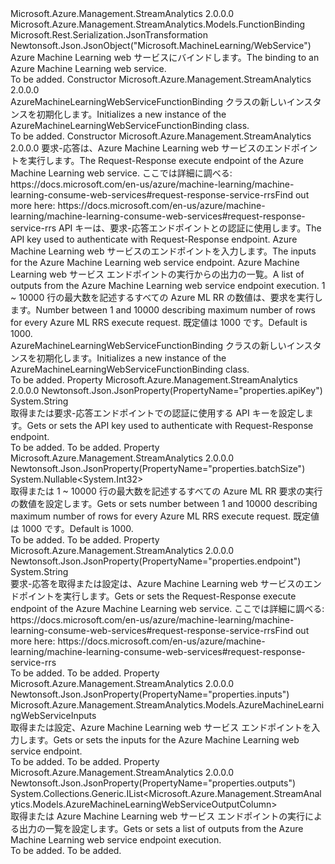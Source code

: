 <Type Name="AzureMachineLearningWebServiceFunctionBinding" FullName="Microsoft.Azure.Management.StreamAnalytics.Models.AzureMachineLearningWebServiceFunctionBinding">
  <TypeSignature Language="C#" Value="public class AzureMachineLearningWebServiceFunctionBinding : Microsoft.Azure.Management.StreamAnalytics.Models.FunctionBinding" />
  <TypeSignature Language="ILAsm" Value=".class public auto ansi beforefieldinit AzureMachineLearningWebServiceFunctionBinding extends Microsoft.Azure.Management.StreamAnalytics.Models.FunctionBinding" />
  <TypeSignature Language="DocId" Value="T:Microsoft.Azure.Management.StreamAnalytics.Models.AzureMachineLearningWebServiceFunctionBinding" />
  <TypeSignature Language="VB.NET" Value="Public Class AzureMachineLearningWebServiceFunctionBinding&#xA;Inherits FunctionBinding" />
  <TypeSignature Language="F#" Value="type AzureMachineLearningWebServiceFunctionBinding = class&#xA;    inherit FunctionBinding" />
  <AssemblyInfo>
    <AssemblyName>Microsoft.Azure.Management.StreamAnalytics</AssemblyName>
    <AssemblyVersion>2.0.0.0</AssemblyVersion>
  </AssemblyInfo>
  <Base>
    <BaseTypeName>Microsoft.Azure.Management.StreamAnalytics.Models.FunctionBinding</BaseTypeName>
  </Base>
  <Interfaces />
  <Attributes>
    <Attribute>
      <AttributeName>Microsoft.Rest.Serialization.JsonTransformation</AttributeName>
    </Attribute>
    <Attribute>
      <AttributeName>Newtonsoft.Json.JsonObject("Microsoft.MachineLearning/WebService")</AttributeName>
    </Attribute>
  </Attributes>
  <Docs>
    <summary>
            <span data-ttu-id="1e563-101">Azure Machine Learning web サービスにバインドします。</span><span class="sxs-lookup"><span data-stu-id="1e563-101">The binding to an Azure Machine Learning web service.</span></span>
            </summary>
    <remarks>To be added.</remarks>
  </Docs>
  <Members>
    <Member MemberName=".ctor">
      <MemberSignature Language="C#" Value="public AzureMachineLearningWebServiceFunctionBinding ();" />
      <MemberSignature Language="ILAsm" Value=".method public hidebysig specialname rtspecialname instance void .ctor() cil managed" />
      <MemberSignature Language="DocId" Value="M:Microsoft.Azure.Management.StreamAnalytics.Models.AzureMachineLearningWebServiceFunctionBinding.#ctor" />
      <MemberSignature Language="VB.NET" Value="Public Sub New ()" />
      <MemberType>Constructor</MemberType>
      <AssemblyInfo>
        <AssemblyName>Microsoft.Azure.Management.StreamAnalytics</AssemblyName>
        <AssemblyVersion>2.0.0.0</AssemblyVersion>
      </AssemblyInfo>
      <Parameters />
      <Docs>
        <summary>
            <span data-ttu-id="1e563-102">AzureMachineLearningWebServiceFunctionBinding クラスの新しいインスタンスを初期化します。</span><span class="sxs-lookup"><span data-stu-id="1e563-102">Initializes a new instance of the AzureMachineLearningWebServiceFunctionBinding class.</span></span>
            </summary>
        <remarks>To be added.</remarks>
      </Docs>
    </Member>
    <Member MemberName=".ctor">
      <MemberSignature Language="C#" Value="public AzureMachineLearningWebServiceFunctionBinding (string endpoint = null, string apiKey = null, Microsoft.Azure.Management.StreamAnalytics.Models.AzureMachineLearningWebServiceInputs inputs = null, System.Collections.Generic.IList&lt;Microsoft.Azure.Management.StreamAnalytics.Models.AzureMachineLearningWebServiceOutputColumn&gt; outputs = null, Nullable&lt;int&gt; batchSize = null);" />
      <MemberSignature Language="ILAsm" Value=".method public hidebysig specialname rtspecialname instance void .ctor(string endpoint, string apiKey, class Microsoft.Azure.Management.StreamAnalytics.Models.AzureMachineLearningWebServiceInputs inputs, class System.Collections.Generic.IList`1&lt;class Microsoft.Azure.Management.StreamAnalytics.Models.AzureMachineLearningWebServiceOutputColumn&gt; outputs, valuetype System.Nullable`1&lt;int32&gt; batchSize) cil managed" />
      <MemberSignature Language="DocId" Value="M:Microsoft.Azure.Management.StreamAnalytics.Models.AzureMachineLearningWebServiceFunctionBinding.#ctor(System.String,System.String,Microsoft.Azure.Management.StreamAnalytics.Models.AzureMachineLearningWebServiceInputs,System.Collections.Generic.IList{Microsoft.Azure.Management.StreamAnalytics.Models.AzureMachineLearningWebServiceOutputColumn},System.Nullable{System.Int32})" />
      <MemberSignature Language="VB.NET" Value="Public Sub New (Optional endpoint As String = null, Optional apiKey As String = null, Optional inputs As AzureMachineLearningWebServiceInputs = null, Optional outputs As IList(Of AzureMachineLearningWebServiceOutputColumn) = null, Optional batchSize As Nullable(Of Integer) = null)" />
      <MemberSignature Language="F#" Value="new Microsoft.Azure.Management.StreamAnalytics.Models.AzureMachineLearningWebServiceFunctionBinding : string * string * Microsoft.Azure.Management.StreamAnalytics.Models.AzureMachineLearningWebServiceInputs * System.Collections.Generic.IList&lt;Microsoft.Azure.Management.StreamAnalytics.Models.AzureMachineLearningWebServiceOutputColumn&gt; * Nullable&lt;int&gt; -&gt; Microsoft.Azure.Management.StreamAnalytics.Models.AzureMachineLearningWebServiceFunctionBinding" Usage="new Microsoft.Azure.Management.StreamAnalytics.Models.AzureMachineLearningWebServiceFunctionBinding (endpoint, apiKey, inputs, outputs, batchSize)" />
      <MemberType>Constructor</MemberType>
      <AssemblyInfo>
        <AssemblyName>Microsoft.Azure.Management.StreamAnalytics</AssemblyName>
        <AssemblyVersion>2.0.0.0</AssemblyVersion>
      </AssemblyInfo>
      <Parameters>
        <Parameter Name="endpoint" Type="System.String" />
        <Parameter Name="apiKey" Type="System.String" />
        <Parameter Name="inputs" Type="Microsoft.Azure.Management.StreamAnalytics.Models.AzureMachineLearningWebServiceInputs" />
        <Parameter Name="outputs" Type="System.Collections.Generic.IList&lt;Microsoft.Azure.Management.StreamAnalytics.Models.AzureMachineLearningWebServiceOutputColumn&gt;" />
        <Parameter Name="batchSize" Type="System.Nullable&lt;System.Int32&gt;" />
      </Parameters>
      <Docs>
        <param name="endpoint"><span data-ttu-id="1e563-103">要求-応答は、Azure Machine Learning web サービスのエンドポイントを実行します。</span><span class="sxs-lookup"><span data-stu-id="1e563-103">The Request-Response execute endpoint of the Azure Machine Learning web service.</span></span> <span data-ttu-id="1e563-104">ここでは詳細に調べる: https://docs.microsoft.com/en-us/azure/machine-learning/machine-learning-consume-web-services#request-response-service-rrs</span><span class="sxs-lookup"><span data-stu-id="1e563-104">Find out more here: https://docs.microsoft.com/en-us/azure/machine-learning/machine-learning-consume-web-services#request-response-service-rrs</span></span></param>
        <param name="apiKey"><span data-ttu-id="1e563-105">API キーは、要求-応答エンドポイントとの認証に使用します。</span><span class="sxs-lookup"><span data-stu-id="1e563-105">The API key used to authenticate with Request-Response endpoint.</span></span></param>
        <param name="inputs"><span data-ttu-id="1e563-106">Azure Machine Learning web サービスのエンドポイントを入力します。</span><span class="sxs-lookup"><span data-stu-id="1e563-106">The inputs for the Azure Machine Learning web service endpoint.</span></span></param>
        <param name="outputs"><span data-ttu-id="1e563-107">Azure Machine Learning web サービス エンドポイントの実行からの出力の一覧。</span><span class="sxs-lookup"><span data-stu-id="1e563-107">A list of outputs from the Azure Machine Learning web service endpoint execution.</span></span></param>
        <param name="batchSize"><span data-ttu-id="1e563-108">1 ~ 10000 行の最大数を記述するすべての Azure ML RR の数値は、要求を実行します。</span><span class="sxs-lookup"><span data-stu-id="1e563-108">Number between 1 and 10000 describing maximum number of rows for every Azure ML RRS execute request.</span></span>
            <span data-ttu-id="1e563-109">既定値は 1000 です。</span><span class="sxs-lookup"><span data-stu-id="1e563-109">Default is 1000.</span></span></param>
        <summary>
            <span data-ttu-id="1e563-110">AzureMachineLearningWebServiceFunctionBinding クラスの新しいインスタンスを初期化します。</span><span class="sxs-lookup"><span data-stu-id="1e563-110">Initializes a new instance of the AzureMachineLearningWebServiceFunctionBinding class.</span></span>
            </summary>
        <remarks>To be added.</remarks>
      </Docs>
    </Member>
    <Member MemberName="ApiKey">
      <MemberSignature Language="C#" Value="public string ApiKey { get; set; }" />
      <MemberSignature Language="ILAsm" Value=".property instance string ApiKey" />
      <MemberSignature Language="DocId" Value="P:Microsoft.Azure.Management.StreamAnalytics.Models.AzureMachineLearningWebServiceFunctionBinding.ApiKey" />
      <MemberSignature Language="VB.NET" Value="Public Property ApiKey As String" />
      <MemberSignature Language="F#" Value="member this.ApiKey : string with get, set" Usage="Microsoft.Azure.Management.StreamAnalytics.Models.AzureMachineLearningWebServiceFunctionBinding.ApiKey" />
      <MemberType>Property</MemberType>
      <AssemblyInfo>
        <AssemblyName>Microsoft.Azure.Management.StreamAnalytics</AssemblyName>
        <AssemblyVersion>2.0.0.0</AssemblyVersion>
      </AssemblyInfo>
      <Attributes>
        <Attribute>
          <AttributeName>Newtonsoft.Json.JsonProperty(PropertyName="properties.apiKey")</AttributeName>
        </Attribute>
      </Attributes>
      <ReturnValue>
        <ReturnType>System.String</ReturnType>
      </ReturnValue>
      <Docs>
        <summary>
            <span data-ttu-id="1e563-111">取得または要求-応答エンドポイントでの認証に使用する API キーを設定します。</span><span class="sxs-lookup"><span data-stu-id="1e563-111">Gets or sets the API key used to authenticate with Request-Response endpoint.</span></span>
            </summary>
        <value>To be added.</value>
        <remarks>To be added.</remarks>
      </Docs>
    </Member>
    <Member MemberName="BatchSize">
      <MemberSignature Language="C#" Value="public Nullable&lt;int&gt; BatchSize { get; set; }" />
      <MemberSignature Language="ILAsm" Value=".property instance valuetype System.Nullable`1&lt;int32&gt; BatchSize" />
      <MemberSignature Language="DocId" Value="P:Microsoft.Azure.Management.StreamAnalytics.Models.AzureMachineLearningWebServiceFunctionBinding.BatchSize" />
      <MemberSignature Language="VB.NET" Value="Public Property BatchSize As Nullable(Of Integer)" />
      <MemberSignature Language="F#" Value="member this.BatchSize : Nullable&lt;int&gt; with get, set" Usage="Microsoft.Azure.Management.StreamAnalytics.Models.AzureMachineLearningWebServiceFunctionBinding.BatchSize" />
      <MemberType>Property</MemberType>
      <AssemblyInfo>
        <AssemblyName>Microsoft.Azure.Management.StreamAnalytics</AssemblyName>
        <AssemblyVersion>2.0.0.0</AssemblyVersion>
      </AssemblyInfo>
      <Attributes>
        <Attribute>
          <AttributeName>Newtonsoft.Json.JsonProperty(PropertyName="properties.batchSize")</AttributeName>
        </Attribute>
      </Attributes>
      <ReturnValue>
        <ReturnType>System.Nullable&lt;System.Int32&gt;</ReturnType>
      </ReturnValue>
      <Docs>
        <summary>
            <span data-ttu-id="1e563-112">取得または 1 ~ 10000 行の最大数を記述するすべての Azure ML RR 要求の実行の数値を設定します。</span><span class="sxs-lookup"><span data-stu-id="1e563-112">Gets or sets number between 1 and 10000 describing maximum number of rows for every Azure ML RRS execute request.</span></span> <span data-ttu-id="1e563-113">既定値は 1000 です。</span><span class="sxs-lookup"><span data-stu-id="1e563-113">Default is 1000.</span></span>
            </summary>
        <value>To be added.</value>
        <remarks>To be added.</remarks>
      </Docs>
    </Member>
    <Member MemberName="Endpoint">
      <MemberSignature Language="C#" Value="public string Endpoint { get; set; }" />
      <MemberSignature Language="ILAsm" Value=".property instance string Endpoint" />
      <MemberSignature Language="DocId" Value="P:Microsoft.Azure.Management.StreamAnalytics.Models.AzureMachineLearningWebServiceFunctionBinding.Endpoint" />
      <MemberSignature Language="VB.NET" Value="Public Property Endpoint As String" />
      <MemberSignature Language="F#" Value="member this.Endpoint : string with get, set" Usage="Microsoft.Azure.Management.StreamAnalytics.Models.AzureMachineLearningWebServiceFunctionBinding.Endpoint" />
      <MemberType>Property</MemberType>
      <AssemblyInfo>
        <AssemblyName>Microsoft.Azure.Management.StreamAnalytics</AssemblyName>
        <AssemblyVersion>2.0.0.0</AssemblyVersion>
      </AssemblyInfo>
      <Attributes>
        <Attribute>
          <AttributeName>Newtonsoft.Json.JsonProperty(PropertyName="properties.endpoint")</AttributeName>
        </Attribute>
      </Attributes>
      <ReturnValue>
        <ReturnType>System.String</ReturnType>
      </ReturnValue>
      <Docs>
        <summary>
            <span data-ttu-id="1e563-114">要求-応答を取得または設定は、Azure Machine Learning web サービスのエンドポイントを実行します。</span><span class="sxs-lookup"><span data-stu-id="1e563-114">Gets or sets the Request-Response execute endpoint of the Azure Machine Learning web service.</span></span> <span data-ttu-id="1e563-115">ここでは詳細に調べる: https://docs.microsoft.com/en-us/azure/machine-learning/machine-learning-consume-web-services#request-response-service-rrs</span><span class="sxs-lookup"><span data-stu-id="1e563-115">Find out more here: https://docs.microsoft.com/en-us/azure/machine-learning/machine-learning-consume-web-services#request-response-service-rrs</span></span>
            </summary>
        <value>To be added.</value>
        <remarks>To be added.</remarks>
      </Docs>
    </Member>
    <Member MemberName="Inputs">
      <MemberSignature Language="C#" Value="public Microsoft.Azure.Management.StreamAnalytics.Models.AzureMachineLearningWebServiceInputs Inputs { get; set; }" />
      <MemberSignature Language="ILAsm" Value=".property instance class Microsoft.Azure.Management.StreamAnalytics.Models.AzureMachineLearningWebServiceInputs Inputs" />
      <MemberSignature Language="DocId" Value="P:Microsoft.Azure.Management.StreamAnalytics.Models.AzureMachineLearningWebServiceFunctionBinding.Inputs" />
      <MemberSignature Language="VB.NET" Value="Public Property Inputs As AzureMachineLearningWebServiceInputs" />
      <MemberSignature Language="F#" Value="member this.Inputs : Microsoft.Azure.Management.StreamAnalytics.Models.AzureMachineLearningWebServiceInputs with get, set" Usage="Microsoft.Azure.Management.StreamAnalytics.Models.AzureMachineLearningWebServiceFunctionBinding.Inputs" />
      <MemberType>Property</MemberType>
      <AssemblyInfo>
        <AssemblyName>Microsoft.Azure.Management.StreamAnalytics</AssemblyName>
        <AssemblyVersion>2.0.0.0</AssemblyVersion>
      </AssemblyInfo>
      <Attributes>
        <Attribute>
          <AttributeName>Newtonsoft.Json.JsonProperty(PropertyName="properties.inputs")</AttributeName>
        </Attribute>
      </Attributes>
      <ReturnValue>
        <ReturnType>Microsoft.Azure.Management.StreamAnalytics.Models.AzureMachineLearningWebServiceInputs</ReturnType>
      </ReturnValue>
      <Docs>
        <summary>
            <span data-ttu-id="1e563-116">取得または設定、Azure Machine Learning web サービス エンドポイントを入力します。</span><span class="sxs-lookup"><span data-stu-id="1e563-116">Gets or sets the inputs for the Azure Machine Learning web service endpoint.</span></span>
            </summary>
        <value>To be added.</value>
        <remarks>To be added.</remarks>
      </Docs>
    </Member>
    <Member MemberName="Outputs">
      <MemberSignature Language="C#" Value="public System.Collections.Generic.IList&lt;Microsoft.Azure.Management.StreamAnalytics.Models.AzureMachineLearningWebServiceOutputColumn&gt; Outputs { get; set; }" />
      <MemberSignature Language="ILAsm" Value=".property instance class System.Collections.Generic.IList`1&lt;class Microsoft.Azure.Management.StreamAnalytics.Models.AzureMachineLearningWebServiceOutputColumn&gt; Outputs" />
      <MemberSignature Language="DocId" Value="P:Microsoft.Azure.Management.StreamAnalytics.Models.AzureMachineLearningWebServiceFunctionBinding.Outputs" />
      <MemberSignature Language="VB.NET" Value="Public Property Outputs As IList(Of AzureMachineLearningWebServiceOutputColumn)" />
      <MemberSignature Language="F#" Value="member this.Outputs : System.Collections.Generic.IList&lt;Microsoft.Azure.Management.StreamAnalytics.Models.AzureMachineLearningWebServiceOutputColumn&gt; with get, set" Usage="Microsoft.Azure.Management.StreamAnalytics.Models.AzureMachineLearningWebServiceFunctionBinding.Outputs" />
      <MemberType>Property</MemberType>
      <AssemblyInfo>
        <AssemblyName>Microsoft.Azure.Management.StreamAnalytics</AssemblyName>
        <AssemblyVersion>2.0.0.0</AssemblyVersion>
      </AssemblyInfo>
      <Attributes>
        <Attribute>
          <AttributeName>Newtonsoft.Json.JsonProperty(PropertyName="properties.outputs")</AttributeName>
        </Attribute>
      </Attributes>
      <ReturnValue>
        <ReturnType>System.Collections.Generic.IList&lt;Microsoft.Azure.Management.StreamAnalytics.Models.AzureMachineLearningWebServiceOutputColumn&gt;</ReturnType>
      </ReturnValue>
      <Docs>
        <summary>
            <span data-ttu-id="1e563-117">取得または Azure Machine Learning web サービス エンドポイントの実行による出力の一覧を設定します。</span><span class="sxs-lookup"><span data-stu-id="1e563-117">Gets or sets a list of outputs from the Azure Machine Learning web service endpoint execution.</span></span>
            </summary>
        <value>To be added.</value>
        <remarks>To be added.</remarks>
      </Docs>
    </Member>
  </Members>
</Type>
